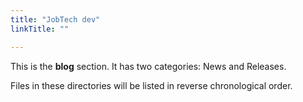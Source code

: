 ```yaml
---
title: "JobTech dev"
linkTitle: ""

---
```



This is the **blog** section. It has two categories: News and Releases.

Files in these directories will be listed in reverse chronological order.

